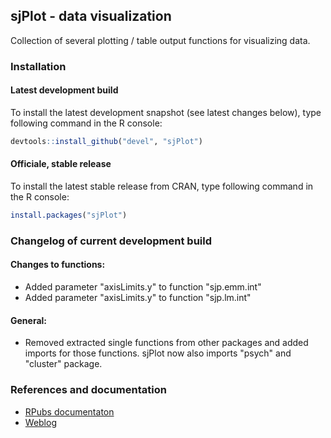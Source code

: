 sjPlot - data visualization
------------------------------------------------------------------------------
Collection of several plotting / table output functions for visualizing data.

### Installation

#### Latest development build

To install the latest development snapshot (see latest changes below), type following command in the R console:

```r
devtools::install_github("devel", "sjPlot")
```

#### Officiale, stable release
To install the latest stable release from CRAN, type following command in the R console:

```r
install.packages("sjPlot")
```

### Changelog of current development build

#### Changes to functions:
* Added parameter "axisLimits.y" to function "sjp.emm.int"
* Added parameter "axisLimits.y" to function "sjp.lm.int"

#### General:
* Removed extracted single functions from other packages and added imports for those functions. sjPlot now also imports "psych" and "cluster" package.


### References and documentation

- [RPubs documentaton](http://rpubs.com/sjPlot/)
- [Weblog](http://strengejacke.wordpress.com/sjplot-r-package/)
